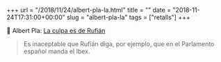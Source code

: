 +++
url = "/2018/11/24/albert-pla-la.html"
title = ""
date = "2018-11-24T17:31:00+00:00"
slug = "albert-pla-la"
tags = ["retalls"]
+++

📎 Albert Pla: [La culpa es de Rufián](https://m.publico.es/columnas/110596305222/dominio-publico-la-culpa-es-de-rufian)

> Es inaceptable que Rufián diga, por ejemplo, que en el Parlamento español manda el Ibex.
